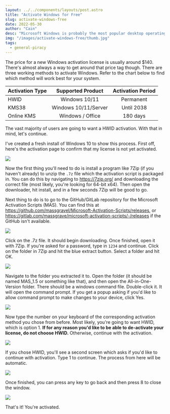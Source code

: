 ```yaml
---
layout: ../../components/layouts/post.astro
title: "Activate Windows for Free"
slug: activate-windows-free
date: 2022-05-30
author: "Cain"
desc: "Microsoft Windows is probably the most popular desktop operating system out there. A license, however, can be quite pricey. Here's how to crack Windows 10/11/Server."
img: "/images/activate-windows-free/thumb.jpg"
tags:
  - general-piracy
---
```


The price for a new Windows activation license is usually around $140. There's almost always a way to get around that price tag though. There are three working methods to activate Windows. Refer to the chart below to find which method will work best for your system.

| **Activation Type** | **Supported Product** | **Activation Period** |
|---------------------|:---------------------:|:---------------------:|
| HWID                |     Windows 10/11     |       Permanent       |
| KMS38               |  Windows 10/11/Server |       Until 2038      |
| Online KMS          |    Windows / Office   |        180 days       |

The vast majority of users are going to want a HWID activation. With that in mind, let's continue.

I've created a fresh install of Windows 10 to show this process. First off, here's the activation page to confirm that my license is not yet activated. 

![](/images/activate-windows-free/image1.png)

Now the first thing you'll need to do is install a program like 7Zip (if you haven't already) to unzip the `.7z` file which the activation script is packaged in. You can do this by navigating to https://7zip.org/ and downloading the correct file (most likely, you're looking for 64-bit x64). Then open the downloader, hit install, and in a few seconds 7Zip will be good to go. 

Next thing to do is to go to the GitHub/GitLab repository for the Microsoft Activation Scripts (MAS). You can find this at https://github.com/massgravel/Microsoft-Activation-Scripts/releases, or https://gitlab.com/massgrave/microsoft-activation-scripts/-/releases if the GitHub isn't available. 

![](/images/activate-windows-free/image2.png)

Click on the .7z file. It should begin downloading. Once finished, open it with 7Zip. If you're asked for a password, type in `1234` and continue. Click on the folder in 7Zip and hit the blue extract button. Select a folder and hit OK.

![](/images/activate-windows-free/image3.png)

Navigate to the folder you extracted it to. Open the folder (it should be named MAS_1.5 or something like that), and then open the All-in-One-Version folder. There should be a windows command file. Double-click it. It will open the command prompt. If you get a popup asking if you'd like to allow command prompt to make changes to your device, click Yes. 

![](/images/activate-windows-free/image4.png)

Now type the number on your keyboard of the corresponding activation method you chose from before. Most likely, you're going to want HWID, which is option 1. **If for any reason you'd like to be able to de-activate your license, do not choose HWID.** Otherwise, continue with the activation. 

![](/images/activate-windows-free/image5.png)

If you chose HWID, you'll see a second screen which asks if you'd like to continue with activation. Type 1 to continue. The process from here will be automatic.

![](/images/activate-windows-free/image6.png)

Once finished, you can press any key to go back and then press 8 to close the window. 

![](/images/activate-windows-free/image7.png)

That's it! You're activated.